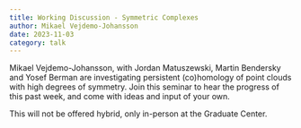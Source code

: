 ```yaml
---
title: Working Discussion - Symmetric Complexes
author: Mikael Vejdemo-Johansson
date: 2023-11-03
category: talk
---
```


Mikael Vejdemo-Johansson, with Jordan Matuszewski, Martin Bendersky and Yosef Berman are investigating persistent (co)homology of point clouds with high degrees of symmetry. Join this seminar to hear the progress of this past week, and come with ideas and input of your own.

This will not be offered hybrid, only in-person at the Graduate Center.

